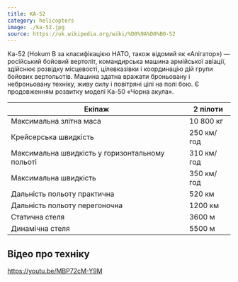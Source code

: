 ```yaml
---
title: KA-52
category: helicopters
image: ./ka-52.jpg
source: https://uk.wikipedia.org/wiki/%D0%9A%D0%B0-52
---
```


Ка-52 (Hokum B за класифікацією НАТО, також відомий як «Алігатор») — російський бойовий вертоліт, командирська машина армійської авіації, здійснює розвідку місцевості, цілевказівки і координацію дій групи бойових вертольотів. Машина здатна вражати броньовану і неброньовану техніку, живу силу і повітряні цілі на полі бою. Є продовженням розвитку моделі Ка-50 «Чорна акула».

Екіпаж| 2 пілоти
------ | ------
Максимальна злітна маса| 10 800 кг
Крейсерська швидкість| 250 км/год
Максимальна швидкість у горизонтальному польоті| 310 км/год
Максимальна швидкість| 350 км/год
Дальність польоту практична| 520 км
Дальність польоту перегоночна| 1200 км
Статична стеля| 3600 м
Динамічна стеля| 5500 м

## Відео про техніку

https://youtu.be/MBP72cM-Y9M
